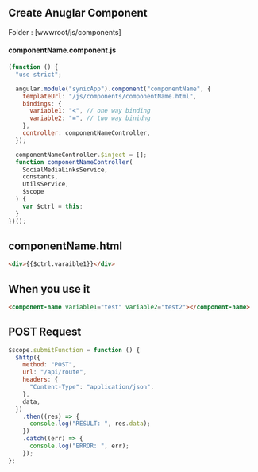 ## Create Anuglar Component

Folder : [wwwroot/js/components]

#### componentName.component.js

```js
(function () {
  "use strict";

  angular.module("synicApp").component("componentName", {
    templateUrl: "/js/components/componentName.html",
    bindings: {
      variable1: "<", // one way binding
      variable2: "=", // two way binidng
    },
    controller: componentNameController,
  });

  componentNameController.$inject = [];
  function componentNameController(
    SocialMediaLinksService,
    constants,
    UtilsService,
    $scope
  ) {
    var $ctrl = this;
  }
})();
```

## componentName.html

```html
<div>{{$ctrl.varaible1}}</div>
```

## When you use it

```html
<component-name variable1="test" variable2="test2"></component-name>
```

## POST Request

```js
$scope.submitFunction = function () {
  $http({
    method: "POST",
    url: "/api/route",
    headers: {
      "Content-Type": "application/json",
    },
    data,
  })
    .then((res) => {
      console.log("RESULT: ", res.data);
    })
    .catch((err) => {
      console.log("ERROR: ", err);
    });
};
```
